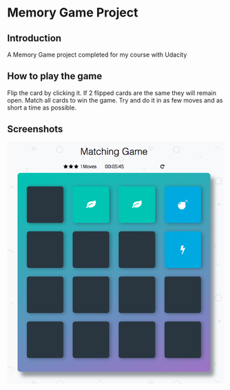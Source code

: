 # Memory Game Project

## Introduction

A Memory Game project completed for my course with Udacity

## How to play the game

Flip the card by clicking it. If 2 flipped cards are the same they will remain open. Match all cards to win the game. Try and do it in as few moves and as short a time as possible.

## Screenshots

![Memory Game Screenshot](/img/memory-game.png "Optional Title")
